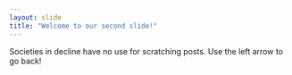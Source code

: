 ```yaml
---
layout: slide
title: "Welcome to our second slide!"
---
```

Societies in decline have no use for scratching posts.
Use the left arrow to go back!

